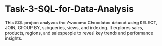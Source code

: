 # Task-3-SQL-for-Data-Analysis
This SQL project analyzes the Awesome Chocolates dataset using SELECT, JOIN, GROUP BY, subqueries, views, and indexing. It explores sales, products, regions, and salespeople to reveal key trends and performance insights.

